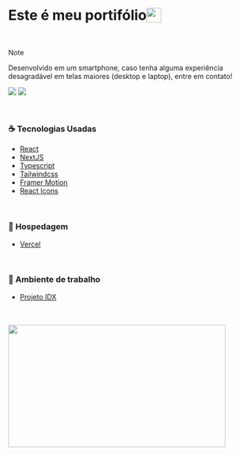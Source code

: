 # <div style="display: flex; align-items: center;">Este é meu portifólio <img style="width: 30px; height: 30px;" src="https://encrypted-tbn0.gstatic.com/images?q=tbn:ANd9GcTIE2Lcmdg3cD-7MR9wjwOO81cp7Lisx2b2Ww&s" /></div>

<br>

> [!NOTE]
> Desenvolvido em um smartphone, caso tenha alguma experiência desagradável em telas maiores (desktop e laptop), entre em contato!

<a href="mailto:santosm7_@hotmail.com"><img src="https://img.shields.io/badge/Gmail-D14836?style=for-the-badge&logo=gmail&logoColor=white" /></a> <a href="https://discord.com/users/699984529829658634"><img src="https://dcbadge.limes.pink/api/shield/699984529829658634" /></a>

<br>

### ☕ Tecnologias Usadas
  * [React](https://react.dev/)<br>
  * [NextJS](https://nextjs.org/)<br>
  * [Typescript](https://www.typescriptlang.org/)<br>
  * [Tailwindcss](https://tailwindcss.com/)<br>
  * [Framer Motion](https://www.framer.com/motion/)<br>
  * [React Icons](https://react-icons.github.io/react-icons/)

<br>

### 🔧 Hospedagem
  * [Vercel](https://vercel.com)

<br>

### 📂 Ambiente de trabalho
  * [Projeto IDX](https://idx.google.com)

<br>
<br>

<img style="width: 440px; height: 248px;" src="https://media.tenor.com/oP29vkKqe5EAAAAM/cat-dance.gif" />
